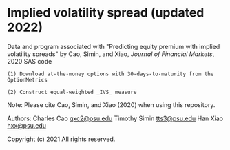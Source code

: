 # Implied volatility spread (updated 2022)
Data and program associated with "Predicting equity premium with implied volatility spreads" by Cao, Simin, and Xiao, _Journal of Financial Markets_, 2020
SAS code

    (1) Download at-the-money options with 30-days-to-maturity from the OptionMetrics
  
    (2) Construct equal-weighted _IVS_ measure

Note: Please cite Cao, Simin, and Xiao (2020) when using this repository.

Authors: Charles Cao <qxc2@psu.edu>
         Timothy Simin <tts3@psu.edu>
         Han Xiao <hxx@psu.edu>

Copyright (c) 2021 All rights reserved. 
